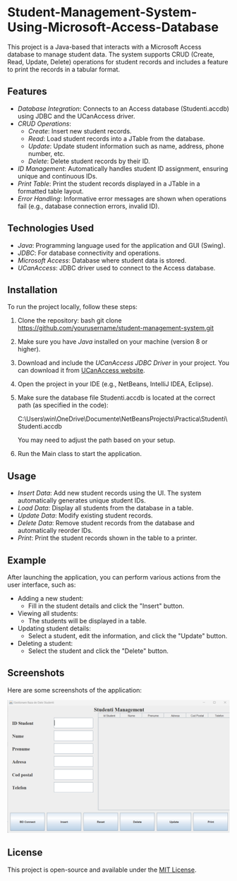 # Student-Management-System-Using-Microsoft-Access-Database


This project is a Java-based that interacts with a Microsoft Access database to manage student data. The system supports CRUD (Create, Read, Update, Delete) operations for student records and includes a feature to print the records in a tabular format.

## Features

- *Database Integration*: Connects to an Access database (Studenti.accdb) using JDBC and the UCanAccess driver.
- *CRUD Operations*: 
  - *Create*: Insert new student records.
  - *Read*: Load student records into a JTable from the database.
  - *Update*: Update student information such as name, address, phone number, etc.
  - *Delete*: Delete student records by their ID.
- *ID Management*: Automatically handles student ID assignment, ensuring unique and continuous IDs.
- *Print Table*: Print the student records displayed in a JTable in a formatted table layout.
- *Error Handling*: Informative error messages are shown when operations fail (e.g., database connection errors, invalid ID).

## Technologies Used

- *Java*: Programming language used for the application and GUI (Swing).
- *JDBC*: For database connectivity and operations.
- *Microsoft Access*: Database where student data is stored.
- *UCanAccess*: JDBC driver used to connect to the Access database.

## Installation

To run the project locally, follow these steps:

1. Clone the repository:
    bash
    git clone https://github.com/yourusername/student-management-system.git
    
2. Make sure you have *Java* installed on your machine (version 8 or higher).
3. Download and include the *UCanAccess JDBC Driver* in your project. You can download it from [UCanAccess website](https://ucanaccess.sourceforge.net/site.html).
4. Open the project in your IDE (e.g., NetBeans, IntelliJ IDEA, Eclipse).
5. Make sure the database file Studenti.accdb is located at the correct path (as specified in the code):
    
    C:\\Users\\win\\OneDrive\\Documente\\NetBeansProjects\\Practica\\Studenti\\Studenti.accdb
    
    You may need to adjust the path based on your setup.
6. Run the Main class to start the application.

## Usage

- *Insert Data*: Add new student records using the UI. The system automatically generates unique student IDs.
- *Load Data*: Display all students from the database in a table.
- *Update Data*: Modify existing student records.
- *Delete Data*: Remove student records from the database and automatically reorder IDs.
- *Print*: Print the student records shown in the table to a printer.

## Example

After launching the application, you can perform various actions from the user interface, such as:

- Adding a new student:
    - Fill in the student details and click the "Insert" button.
- Viewing all students:
    - The students will be displayed in a table.
- Updating student details:
    - Select a student, edit the information, and click the "Update" button.
- Deleting a student:
    - Select the student and click the "Delete" button.

## Screenshots

Here are some screenshots of the application:

![Student Management System Screenshot](image.png)


## License

This project is open-source and available under the [MIT License](LICENSE).
